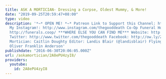 ```yaml
---
title: ASK A MORTICIAN- Dressing a Corpse, Oldest Mummy, & More!
date: "2019-09-25T20:59:47+08:00"
type: video
description: '*~* OPEN ME! *~* Patreon Link to Support this Channel: http://www.patreon.com/thegooddeath
  My Instagram!: http://www.instagram.com/thegooddeath Co-Op Funeral Home in Seattle:
  http://funerals.coop/ ***WHERE ELSE YOU CAN FIND ME*** Website: http://www.orderofthegooddeath.com
  Twitter: http://www.twitter.com/thegooddeath Facebook: http://ow.ly/Zz8PW ***CREDITS***
  Mortician: Caitlin Doughty Editor: Landis Blair (@landisblair) Flying Kitten Titles:
  Oliver Franklin Anderson'
publishdate: "2016-06-30T20:06:05.000Z"
url: /askamortician/2A8ePU4zyI8/
providers:
  youtube:
    id: 2A8ePU4zyI8
---
```


